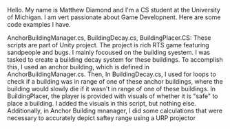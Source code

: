 Hello. My name is Matthew Diamond and I'm a CS student at the University of Michigan. I am vert passionate about Game Developnent. Here are some code examples I have.

AnchorBuildingManager.cs, BuildingDecay.cs, BuildingPlacer.CS:
These scripts are part of Unity project. The project is rich RTS game featuring sandpeople and bugs. I mainly focoused on the building syestem. I was tasked to create a building decay system for these buildings. To accomplish this, I used an anchor building, which is defined in AnchorBuildingManager.cs. Then, In BuildingDecay.cs, I used for loops to check if a building was in range of one of these anchor buildings, where the building would slowly die if it wasn't in range of one of these buildings. In BuildingPlacer, the player is provided with visuals of whether it is "safe" to place a building. I added the visuals in this script, but nothing else. Additionally, in Anchor Building mnanager, I did some calculations that were necessary to accurately depict saftey range using a URP projector
